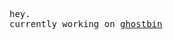 <samp>hey.</samp>  
<samp>currently working on [ghostbin](https://github.com/ravensysx/ghostbin)</samp>
